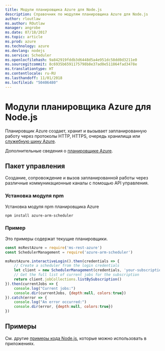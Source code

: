 ```yaml
---
title: Модули планировщика Azure для Node.js
description: Справочник по модулям планировщика Azure для Node.js
author: rloutlaw
ms.author: ROutlaw
manager: angrobe
ms.date: 07/18/2017
ms.topic: article
ms.prod: azure
ms.technology: azure
ms.devlang: nodejs
ms.service: Scheduler
ms.openlocfilehash: 9a842919fddb3d6448d5a4e951dc58dd0d3211e0
ms.sourcegitcommit: 8c6935b6591175798b8e37ad0e511864fad3478e
ms.translationtype: HT
ms.contentlocale: ru-RU
ms.lasthandoff: 11/01/2018
ms.locfileid: "50406480"
---
```

# <a name="azure-scheduler-modules-for-nodejs"></a>Модули планировщика Azure для Node.js

Планировщик Azure создает, хранит и вызывает запланированную работу через протоколы HTTP, HTTPS, очередь хранилища или [служебную шину Azure](/azure/service-bus-messaging/service-bus-messaging-overview).

Дополнительные сведения о [планировщике Azure](/azure/scheduler/scheduler-intro).

## <a name="management-package"></a>Пакет управления

Создание, сопровождение и вызов запланированной работы через различные коммуникационные каналы с помощью API управления.

### <a name="install-the-npm-module"></a>Установка модуля npm

Установка модуля npm планировщика Azure

```bash
npm install azure-arm-scheduler
```

### <a name="example"></a>Пример

Это примеры содержат текущие планировщики.

```javascript
const msRestAzure = require('ms-rest-azure')
const SchedulerManagement = require('azure-arm-scheduler')

msRestAzure.interactiveLogin().then(credentials => {
    // Create a scheduler from the login credentials
    let client = new SchedulerManagement(credentials, 'your-subscription-id')
    // Get the full list of current jobs for the subscription
    return client.jobCollections.listBySubscription()
}).then(currentJobs => {
    console.log("Current jobs:")
    console.dir(currentJobs, {depth:null, colors:true})
}).catch(error => {
    console.log("An error occurred:")
    console.dir(error, {depth:null, colors:true})
})
```

## <a name="samples"></a>Примеры

См. другие [примеры кода Node.js](https://azure.microsoft.com/resources/samples/?platform=nodejs), которые можно использовать в приложениях.
